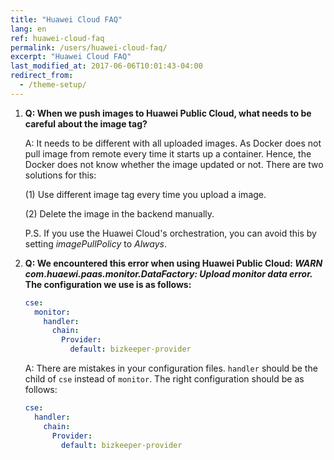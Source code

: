 ```yaml
---
title: "Huawei Cloud FAQ"
lang: en
ref: huawei-cloud-faq
permalink: /users/huawei-cloud-faq/
excerpt: "Huawei Cloud FAQ"
last_modified_at: 2017-06-06T10:01:43-04:00
redirect_from:
  - /theme-setup/
---
```


1. **Q: When we push images to Huawei Public Cloud, what needs to be careful about the image tag?**

   A:  It needs to be different with all uploaded images. As Docker does not pull image from remote every time it starts up a container. Hence, the Docker does not know whether the image updated or not. There are two solutions for this:

   (1) Use different image tag every time you upload a image.

   (2) Delete the image in the backend manually.

   P.S. If you use the Huawei Cloud's orchestration, you can avoid this by setting *imagePullPolicy* to *Always*.

2. **Q: We encountered this error when using Huawei Public Cloud: *WARN com.huaewi.paas.monitor.DataFactory: Upload monitor data error.* The configuration we use is as follows:**

   ```yaml
   cse:
     monitor:
       handler:
         chain:
           Provider:
             default: bizkeeper-provider
   ```

   A: There are mistakes in your configuration files. `handler` should be the child of `cse` instead of `monitor`. The right configuration should be as follows:

   ```yaml
   cse:
     handler:
       chain:
         Provider:
           default: bizkeeper-provider
   ```
